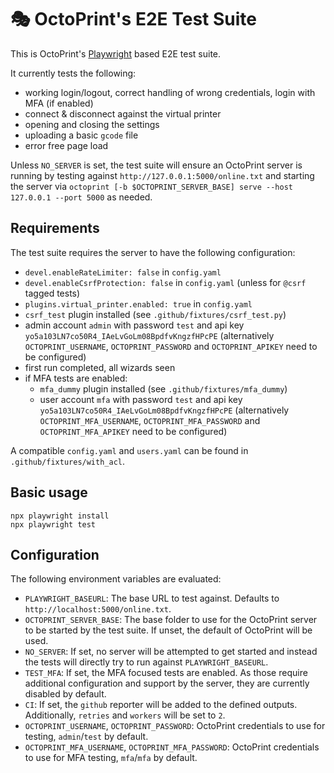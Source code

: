 # 🎭️ OctoPrint's E2E Test Suite

This is OctoPrint's [Playwright](https://playwright.dev/) based E2E test suite.

It currently tests the following:

- working login/logout, correct handling of wrong credentials, login with MFA (if enabled)
- connect & disconnect against the virtual printer
- opening and closing the settings
- uploading a basic `gcode` file
- error free page load

Unless `NO_SERVER` is set, the test suite will ensure an OctoPrint server is running by
testing against `http://127.0.0.1:5000/online.txt` and starting the server via
`octoprint [-b $OCTOPRINT_SERVER_BASE] serve --host 127.0.0.1 --port 5000` as needed.

## Requirements

The test suite requires the server to have the following configuration:

- `devel.enableRateLimiter: false` in `config.yaml`
- `devel.enableCsrfProtection: false` in `config.yaml` (unless for `@csrf` tagged tests)
- `plugins.virtual_printer.enabled: true` in `config.yaml`
- `csrf_test` plugin installed (see `.github/fixtures/csrf_test.py`)
- admin account `admin` with password `test` and api key `yo5a103LN7co50R4_IAeLvGoLm08BpdfvKngzfHPcPE` (alternatively `OCTOPRINT_USERNAME`, `OCTOPRINT_PASSWORD` and `OCTOPRINT_APIKEY` need to be configured)
- first run completed, all wizards seen
- if MFA tests are enabled:
  - `mfa_dummy` plugin installed (see `.github/fixtures/mfa_dummy`)
  - user account `mfa` with password `test` and api key `yo5a103LN7co50R4_IAeLvGoLm08BpdfvKngzfHPcPE` (alternatively `OCTOPRINT_MFA_USERNAME`, `OCTOPRINT_MFA_PASSWORD` and `OCTOPRINT_MFA_APIKEY` need to be configured)

A compatible `config.yaml` and `users.yaml` can be found in `.github/fixtures/with_acl`.

## Basic usage

```
npx playwright install
npx playwright test
```

## Configuration

The following environment variables are evaluated:

- `PLAYWRIGHT_BASEURL`: The base URL to test against. Defaults to `http://localhost:5000/online.txt`.
- `OCTOPRINT_SERVER_BASE`: The base folder to use for the OctoPrint server to be started by the test suite. If unset, the default of OctoPrint will be used.
- `NO_SERVER`: If set, no server will be attempted to get started and instead the tests will directly try to run against `PLAYWRIGHT_BASEURL`.
- `TEST_MFA`: If set, the MFA focused tests are enabled. As those require additional configuration and support by the server, they are currently disabled by default.
- `CI`: If set, the `github` reporter will be added to the defined outputs. Additionally, `retries` and `workers` will be set to `2`.
- `OCTOPRINT_USERNAME`, `OCTOPRINT_PASSWORD`: OctoPrint credentials to use for testing, `admin`/`test` by default.
- `OCTOPRINT_MFA_USERNAME`, `OCTOPRINT_MFA_PASSWORD`: OctoPrint credentials to use for MFA testing, `mfa`/`mfa` by default.
